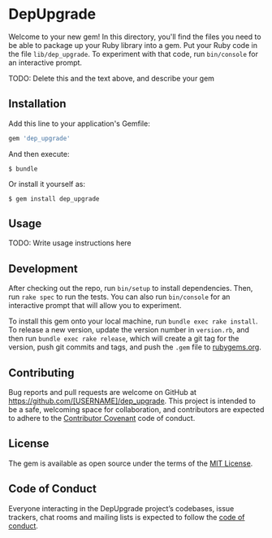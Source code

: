 # DepUpgrade

Welcome to your new gem! In this directory, you'll find the files you need to be able to package up your Ruby library into a gem. Put your Ruby code in the file `lib/dep_upgrade`. To experiment with that code, run `bin/console` for an interactive prompt.

TODO: Delete this and the text above, and describe your gem

## Installation

Add this line to your application's Gemfile:

```ruby
gem 'dep_upgrade'
```

And then execute:

    $ bundle

Or install it yourself as:

    $ gem install dep_upgrade

## Usage

TODO: Write usage instructions here

## Development

After checking out the repo, run `bin/setup` to install dependencies. Then, run `rake spec` to run the tests. You can also run `bin/console` for an interactive prompt that will allow you to experiment.

To install this gem onto your local machine, run `bundle exec rake install`. To release a new version, update the version number in `version.rb`, and then run `bundle exec rake release`, which will create a git tag for the version, push git commits and tags, and push the `.gem` file to [rubygems.org](https://rubygems.org).

## Contributing

Bug reports and pull requests are welcome on GitHub at https://github.com/[USERNAME]/dep_upgrade. This project is intended to be a safe, welcoming space for collaboration, and contributors are expected to adhere to the [Contributor Covenant](http://contributor-covenant.org) code of conduct.

## License

The gem is available as open source under the terms of the [MIT License](https://opensource.org/licenses/MIT).

## Code of Conduct

Everyone interacting in the DepUpgrade project’s codebases, issue trackers, chat rooms and mailing lists is expected to follow the [code of conduct](https://github.com/[USERNAME]/dep_upgrade/blob/master/CODE_OF_CONDUCT.md).
